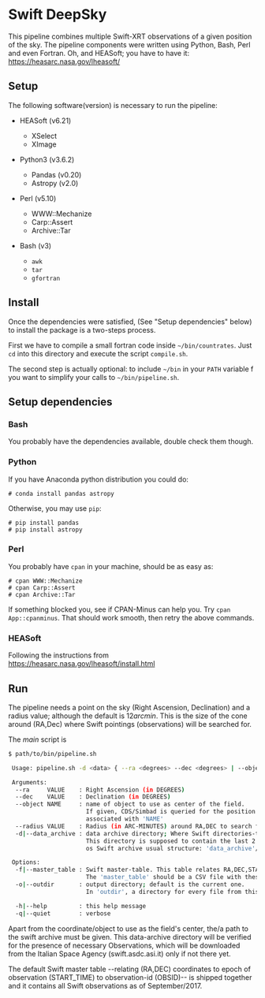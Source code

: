 # Swift DeepSky
This pipeline combines multiple Swift-XRT observations of a given position of the sky.
The pipeline components were written using Python, Bash, Perl and even Fortran.
Oh, and HEASoft; you have to have it: https://heasarc.nasa.gov/lheasoft/


## Setup
The following software(version) is necessary to run the pipeline:

* HEASoft (v6.21)
  * XSelect
  * XImage

* Python3 (v3.6.2)
  * Pandas (v0.20)
  * Astropy (v2.0)

* Perl (v5.10)
  * WWW::Mechanize
  * Carp::Assert
  * Archive::Tar

* Bash (v3)
  * `awk`
  * `tar`
  * `gfortran`


## Install
Once the dependencies were satisfied, (See "Setup dependencies" below)
to install the package is a two-steps process.

First we have to compile a small fortran code inside `~/bin/countrates`.
Just `cd` into this directory and execute the script `compile.sh`.

The second step is actually optional: to include `~/bin` in your `PATH`
variable f you want to simplify your calls to `~/bin/pipeline.sh`.


## Setup dependencies

### Bash
You probably have the dependencies available, double check them though.

### Python
If you have Anaconda python distribution you could do:
```
# conda install pandas astropy
```

Otherwise, you may use `pip`:
```
# pip install pandas
# pip install astropy
```

### Perl
You probably have `cpan` in your machine, should be as easy as:
```
# cpan WWW::Mechanize
# cpan Carp::Assert
# cpan Archive::Tar
```
If something blocked you, see if CPAN-Minus can help you.
Try `cpan App::cpanminus`. That should work smooth, then retry the above commands.

### HEASoft
Following the instructions from https://heasarc.nasa.gov/lheasoft/install.html


## Run
The pipeline needs a point on the sky (Right Ascension, Declination) and a radius value;
although the default is $12 arcmin$.
This is the size of the cone around (RA,Dec) where Swift pointings (observations) will
be searched for.

The *main* script is
```bash
$ path/to/bin/pipeline.sh

 Usage: pipeline.sh -d <data> { --ra <degrees> --dec <degrees> | --object <name> }

 Arguments:
  --ra     VALUE    : Right Ascension (in DEGREES)
  --dec    VALUE    : Declination (in DEGREES)
  --object NAME     : name of object to use as center of the field.
                      If given, CDS/Simbad is queried for the position
                      associated with 'NAME'
  --radius VALUE    : Radius (in ARC-MINUTES) around RA,DEC to search for observations. Default is '12' (arcmin)
  -d|--data_archive : data archive directory; Where Swift directories-tree is.
                      This directory is supposed to contain the last 2 levels
                      os Swift archive usual structure: 'data_archive'/START_TIME/OBSID

 Options:
  -f|--master_table : Swift master-table. This table relates RA,DEC,START_TIME,OBSID.
                      The 'master_table' should be a CSV file with these columns
  -o|--outdir       : output directory; default is the current one.
                      In 'outdir', a directory for every file from this run is created.

  -h|--help         : this help message
  -q|--quiet        : verbose
```

Apart from the coordinate/object to use as the field's center, the/a path to the
swift archive must be given. This data-archive directory will be verified for the
presence of necessary Observations, which will be downloaded from the Italian
Space Agency (swift.asdc.asi.it) only if not there yet.

The default Swift master table --relating (RA,DEC) coordinates to epoch of observation
(START_TIME) to observation-id (OBSID)-- is shipped together and it contains all Swift
observations as of September/2017.
